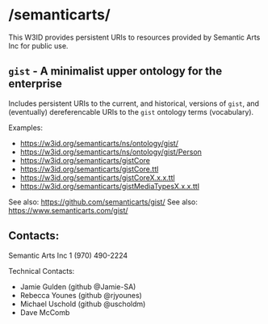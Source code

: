 # /semanticarts/

This W3ID provides persistent URIs to resources provided by Semantic Arts Inc for public use.

## `gist` - A minimalist upper ontology for the enterprise

Includes persistent URIs to the current, and historical, versions of `gist`,
and (eventually) dereferencable URIs to the `gist` ontology terms (vocabulary).

Examples:
- https://w3id.org/semanticarts/ns/ontology/gist/
- https://w3id.org/semanticarts/ns/ontology/gist/Person
- https://w3id.org/semanticarts/gistCore
- https://w3id.org/semanticarts/gistCore.ttl
- https://w3id.org/semanticarts/gistCoreX.x.x.ttl
- https://w3id.org/semanticarts/gistMediaTypesX.x.x.ttl

See also: https://github.com/semanticarts/gist/
See also: https://www.semanticarts.com/gist/

## Contacts:

Semantic Arts Inc
1 (970) 490-2224

Technical Contacts:
* Jamie Gulden (github @Jamie-SA)
* Rebecca Younes (github @rjyounes)
* Michael Uschold (github @uscholdm)
* Dave McComb
